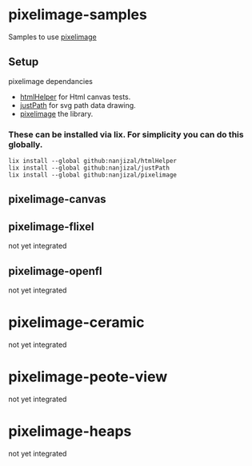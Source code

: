 # pixelimage-samples
Samples to use [pixelimage](https://github.com/nanjizal/pixelimage/)

## Setup
pixelimage dependancies
- [htmlHelper](https://github.com/nanjizal/htmlHelper/) for Html canvas tests.
- [justPath](https://github.com/nanjizal/justPath/) for svg path data drawing.
- [pixelimage](https://github.com/nanjizal/pixelimage/) the library.
  
### These can be installed via lix. For simplicity you can do this globally.
```
lix install --global github:nanjizal/htmlHelper
lix install --global github:nanjizal/justPath
lix install --global github:nanjizal/pixelimage
```
## pixelimage-canvas
  
  
  
  
  
## 
## pixelimage-flixel
not yet integrated

## pixelimage-openfl
not yet integrated

# pixelimage-ceramic
not yet integrated

# pixelimage-peote-view
not yet integrated

# pixelimage-heaps
not yet integrated
